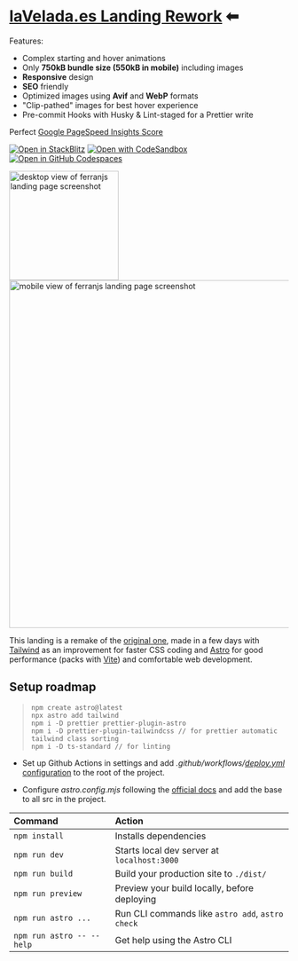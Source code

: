 # [laVelada.es Landing Rework](https://ferranjs.github.io/lavelada-remake/) ⬅

Features:

- Complex starting and hover animations
- Only **750kB bundle size (550kB in mobile)** including images
- **Responsive** design
- **SEO** friendly
- Optimized images using **Avif** and **WebP** formats
- "Clip-pathed" images for best hover experience
- Pre-commit Hooks with Husky & Lint-staged for a Prettier write

Perfect [Google PageSpeed Insights Score](https://pagespeed.web.dev/analysis/https-ferranjs-github-io-lavelada-remake/ahtri9058m?form_factor=desktop)

[![Open in StackBlitz](https://developer.stackblitz.com/img/open_in_stackblitz.svg)](https://stackblitz.com/github/ferranJS/lavelada-remake)
[![Open with CodeSandbox](https://assets.codesandbox.io/github/button-edit-lime.svg)](https://codesandbox.io/p/sandbox/github/ferranJS/lavelada-remake)
[![Open in GitHub Codespaces](https://github.com/codespaces/badge.svg)](https://codespaces.new/ferranJS/lavelada-remake?devcontainer_path=.devcontainer/basics/devcontainer.json)

<p float="left">
  <a href="https://ferranjs.github.io/lavelada-remake">
    <img src="https://github.com/ferranJS/lavelada-remake/blob/main/public/landing-screenshot-2.gif" width="197px" alt="desktop view of ferranjs landing page screenshot">
  </a>
  <a href="https://ferranjs.github.io/lavelada-remake">
    <img src="https://github.com/ferranJS/lavelada-remake/blob/main/public/landing-screenshot.gif" width="627px" alt="mobile view of ferranjs landing page screenshot">
  </a>
</p>

This landing is a remake of the [original one](https://lavelada.es/), made in a few days with [Tailwind](https://tailwindcss.com/) as an improvement for faster CSS coding and [Astro](https://astro.build/) for good performance (packs with [Vite](https://vitejs.dev/)) and comfortable web development.

## Setup roadmap

>     npm create astro@latest
>     npx astro add tailwind
>     npm i -D prettier prettier-plugin-astro
>     npm i -D prettier-plugin-tailwindcss // for prettier automatic tailwind class sorting
>     npm i -D ts-standard // for linting

- Set up Github Actions in settings and add _.github/workflows/_[_deploy.yml_ configuration](https://github.com/ferranJS/lavelada-remake/blob/main/.github/workflows/deploy.yml) to the root of the project.

- Configure _astro.config.mjs_ following the [official docs](https://docs.astro.build/en/guides/deploy/github/) and add the base to all src in the project.

| Command                   | Action                                           |
| :------------------------ | :----------------------------------------------- |
| `npm install`             | Installs dependencies                            |
| `npm run dev`             | Starts local dev server at `localhost:3000`      |
| `npm run build`           | Build your production site to `./dist/`          |
| `npm run preview`         | Preview your build locally, before deploying     |
| `npm run astro ...`       | Run CLI commands like `astro add`, `astro check` |
| `npm run astro -- --help` | Get help using the Astro CLI                     |
